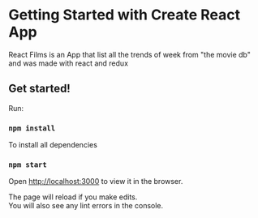 # Getting Started with Create React App

React Films is an App that list all the trends of week from "the movie db" and was made with react and redux

## Get started!

Run:

### `npm install`

To install all dependencies

### `npm start`

Open [http://localhost:3000](http://localhost:3000) to view it in the browser.

The page will reload if you make edits.\
You will also see any lint errors in the console.
